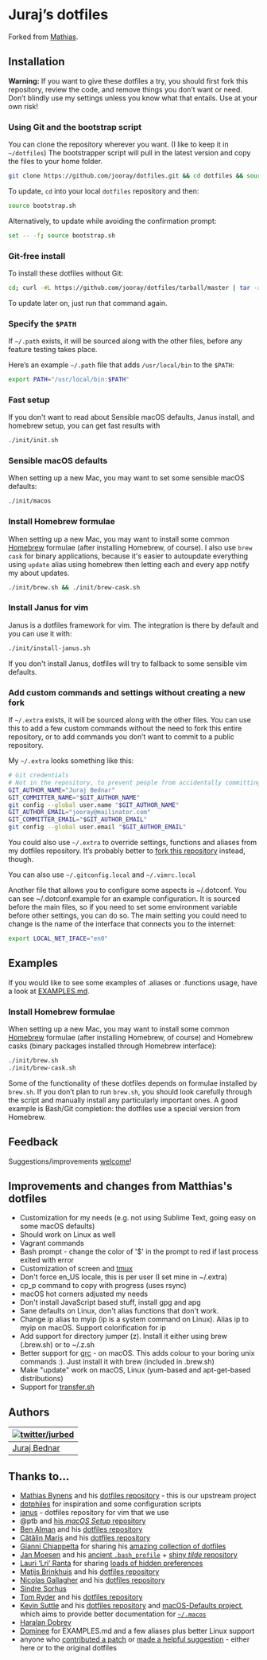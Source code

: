 # Juraj’s dotfiles

Forked from [Mathias](https://github.com/mathiasbynens/dotfiles). 

## Installation

**Warning:** If you want to give these dotfiles a try, you should first fork this repository, review the code, and remove things you don’t want or need. Don’t blindly use my settings unless you know what that entails. Use at your own risk!

### Using Git and the bootstrap script

You can clone the repository wherever you want. (I like to keep it in `~/dotfiles`) The bootstrapper script will pull in the latest version and copy the files to your home folder.

```bash
git clone https://github.com/jooray/dotfiles.git && cd dotfiles && source bootstrap.sh
```

To update, `cd` into your local `dotfiles` repository and then:

```bash
source bootstrap.sh
```

Alternatively, to update while avoiding the confirmation prompt:

```bash
set -- -f; source bootstrap.sh
```

### Git-free install

To install these dotfiles without Git:

```bash
cd; curl -#L https://github.com/jooray/dotfiles/tarball/master | tar -xzv --strip-components 1 --exclude={README.md,bootstrap.sh,LICENSE-MIT.txt}
```

To update later on, just run that command again.

### Specify the `$PATH`

If `~/.path` exists, it will be sourced along with the other files, before any feature testing takes place.

Here’s an example `~/.path` file that adds `/usr/local/bin` to the `$PATH`:

```bash
export PATH="/usr/local/bin:$PATH"
```

### Fast setup

If you don't want to read about Sensible macOS defaults, Janus install,
and homebrew setup, you can get fast results with 

```bash
./init/init.sh
```

### Sensible macOS defaults

When setting up a new Mac, you may want to set some sensible macOS defaults:

```bash
./init/macos
```

### Install Homebrew formulae

When setting up a new Mac, you may want to install some common [Homebrew](http://brew.sh/) formulae (after installing Homebrew, of course). I also use ```brew cask``` for binary applications, because it's easier to autoupdate everything using ```update``` alias using homebrew then letting each and every app notify my about updates.

```bash
./init/brew.sh && ./init/brew-cask.sh
```

### Install Janus for vim

Janus is a dotfiles framework for vim. The integration is there by default and you can use it with:

```bash
./init/install-janus.sh
```

If you don't install Janus, dotfiles will try to fallback to some sensible vim defaults.


### Add custom commands and settings without creating a new fork

If `~/.extra` exists, it will be sourced along with the other files. You can use this to add a few custom commands without the need to fork this entire repository, or to add commands you don’t want to commit to a public repository.

My `~/.extra` looks something like this:

```bash
# Git credentials
# Not in the repository, to prevent people from accidentally committing under my name
GIT_AUTHOR_NAME="Juraj Bednar"
GIT_COMMITTER_NAME="$GIT_AUTHOR_NAME"
git config --global user.name "$GIT_AUTHOR_NAME"
GIT_AUTHOR_EMAIL="jooray@mailinator.com"
GIT_COMMITTER_EMAIL="$GIT_AUTHOR_EMAIL"
git config --global user.email "$GIT_AUTHOR_EMAIL"
```

You could also use `~/.extra` to override settings, functions and aliases from my dotfiles repository. It’s probably better to [fork this repository](https://github.com/jooray/dotfiles/fork) instead, though.

You can also use `~/.gitconfig.local` and `~/.vimrc.local`

Another file that allows you to configure some aspects is ~/.dotconf.
You can see ~/.dotconf.example for an example configuration. It is
sourced before the main files, so if you need to set some environment
variable before other settings, you can do so. The main setting you
could need to change is the name of the interface that connects you to
the internet:

```bash
export LOCAL_NET_IFACE="en0"
```

## Examples

If you would like to see some examples of .aliases or .functions usage, have a look at [EXAMPLES.md](https://github.com/jooray/dotfiles/blob/master/EXAMPLES.md).

### Install Homebrew formulae

When setting up a new Mac, you may want to install some common [Homebrew](https://brew.sh/) formulae (after installing Homebrew, of course) and Homebrew casks (binary packages installed through Homebrew interface):

```bash
./init/brew.sh
./init/brew-cask.sh
```

Some of the functionality of these dotfiles depends on formulae installed by `brew.sh`. If you don’t plan to run `brew.sh`, you should look carefully through the script and manually install any particularly important ones. A good example is Bash/Git completion: the dotfiles use a special version from Homebrew.

## Feedback

Suggestions/improvements
[welcome](https://github.com/jooray/dotfiles/issues)!

## Improvements and changes from Matthias's dotfiles

* Customization for my needs (e.g. not using Sublime Text, going easy on some macOS defaults)
* Should work on Linux as well
* Vagrant commands
* Bash prompt - change the color of '$' in the prompt to red if last process exited with error
* Customization of screen and [tmux](https://github.com/gpakosz/.tmux)
* Don't force en_US locale, this is per user (I set mine in ~/.extra)
* cp_p command to copy with progress (uses rsync)
* macOS hot corners adjusted my needs
* Don't install JavaScript based stuff, install gpg and apg
* Sane defaults on Linux, don't alias functions that don't work.
* Change ip alias to myip (ip is a system command on Linux). Alias ip to myip on macOS. Support colorification for ip
* Add support for directory jumper (z). Install it either using brew (.brew.sh) or to ~/.z.sh
* Better support for [grc](https://github.com/garabik/grc) - on macOS. This adds colour to your boring unix commands :). Just install it with brew (included in .brew.sh)
* Make "update" work on macOS, Linux (yum-based and apt-get-based distributions)
* Support for [transfer.sh](https://transfer.sh/)

## Authors

| [![twitter/jurbed](https://www.gravatar.com/avatar/59cd93d4261a85b1b2a6c210b0b4a4ce?s=70)](http://twitter.com/jurbed "Follow @jurbed on Twitter") |
|---|
| [Juraj Bednar](https://juraj.bednar.sk/) |

## Thanks to…

* [Mathias Bynens](https://mathiasbynens.be/) and his [dotfiles repository](https://github.com/mathiasbynens/dotfiles) - this is our upstream project
* [dotphiles](https://github.com/dotphiles/dotphiles) for inspiration and some configuration scripts
* [janus](https://github.com/carlhuda/janus) - dotfiles repository for vim that we use
* @ptb and [his _macOS Setup_ repository](https://github.com/ptb/mac-setup)
* [Ben Alman](http://benalman.com/) and his [dotfiles repository](https://github.com/cowboy/dotfiles)
* [Cătălin Mariș](https://github.com/alrra) and his [dotfiles repository](https://github.com/alrra/dotfiles)
* [Gianni Chiappetta](https://butt.zone/) for sharing his [amazing collection of dotfiles](https://github.com/gf3/dotfiles)
* [Jan Moesen](http://jan.moesen.nu/) and his [ancient `.bash_profile`](https://gist.github.com/1156154) + [shiny _tilde_ repository](https://github.com/janmoesen/tilde)
* [Lauri ‘Lri’ Ranta](http://lri.me/) for sharing [loads of hidden preferences](http://osxnotes.net/defaults.html)
* [Matijs Brinkhuis](https://matijs.brinkhu.is/) and his [dotfiles repository](https://github.com/matijs/dotfiles)
* [Nicolas Gallagher](http://nicolasgallagher.com/) and his [dotfiles repository](https://github.com/necolas/dotfiles)
* [Sindre Sorhus](https://sindresorhus.com/)
* [Tom Ryder](https://sanctum.geek.nz/) and his [dotfiles repository](https://sanctum.geek.nz/cgit/dotfiles.git/about)
* [Kevin Suttle](http://kevinsuttle.com/) and his [dotfiles repository](https://github.com/kevinSuttle/dotfiles) and [macOS-Defaults project](https://github.com/kevinSuttle/macOS-Defaults), which aims to provide better documentation for [`~/.macos`](https://mths.be/macos)
* [Haralan Dobrev](https://hkdobrev.com/)
* [Dominee](https://github.com/dominee/Termux-dotfiles) for EXAMPLES.md
  and a few aliases plus better Linux support
* anyone who [contributed a patch](https://github.com/jooray/dotfiles/contributors) or [made a helpful suggestion](https://github.com/jooray/dotfiles/issues) - either here or to the original dotfiles
